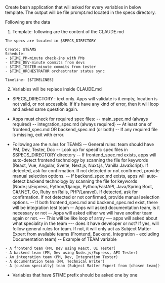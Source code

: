 Create bash application that will asked for every variables in below template.
The output will be file prompt.md located in the specs directory.

Following are the data
1. Template: following are the content of the CLAUDE.md
```
The specs are located in $SPECS_DIRECTORY

Create: $TEAMS
Schedule:
- $TIME_PM-minute check-ins with PMs
- $TIME_DEV-minute commits from devs
- $TIME_TESTER-minute commits from tester
- $TIME_ORCHESTRATOR orchestrator status sync

Timeline: [$TIMELINES]
```

2. Variables will be replace inside CLAUDE.md
- SPECS_DIRECTORY : text only. Apps will validate is it empty, location is not valid, or not accessible. If it's have any kind of error, then it will loop and asked same question again. 
- Apps must check for required spec files: 
  -- main_spec.md (always required)
  -- integration_spec.md (always required)
  -- At least one of frontend_spec.md OR backend_spec.md (or both)
  -- If any required file is missing, exit with error.

- Following are the rules for TEAMS
-- General rules: team should have PM, Dev, Tester, Doc
-- Look up for specific spec files in $SPECS_DIRECTORY directory
-- If frontend_spec.md exists, apps will auto-detect frontend technology by scanning the file for keywords (React, Vue, Angular, Svelte, Next.js, Nuxt.js, Vanilla JavaScript). If detected, ask for confirmation. If not detected or not confirmed, provide manual selection options.
-- If backend_spec.md exists, apps will auto-detect backend technology by scanning the file for keywords (Node.js/Express, Python/Django, Python/FastAPI, Java/Spring Boot, C#/.NET, Go, Ruby on Rails, PHP/Laravel). If detected, ask for confirmation. If not detected or not confirmed, provide manual selection options.
-- If both frontend_spec.md and backend_spec.md exist, there will be integration test team
-- Apps will asked documentation team, is it necessary or not
-- Apps will asked either we will have another team again or not. 
--- This will be like loop of array 
--- apps will asked about what speciality in the team
--- does it have developer or not? If yes, will follow general rules for team. If not, it will only act as Subject Matter Expert from available teams (Frontend, Backend, Integration - excluding Documentation team)
-- Example of TEAM variable

```
- A frontend team (PM, Dev using React, UI Tester)
- A backend team (PM, Dev using Node.js/Express, API Tester)
- An integration team (PM, Dev, Integration Tester)
- A documentation team (PM, Technical Writer)
- A [custom specialty] team (Subject Matter Expert from [chosen team])
```

- Variables that have $TIME prefix should be asked one by one